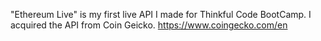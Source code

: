"Ethereum Live" is my first live API I made for Thinkful Code BootCamp. 
I acquired the API from Coin Geicko.
https://www.coingecko.com/en
